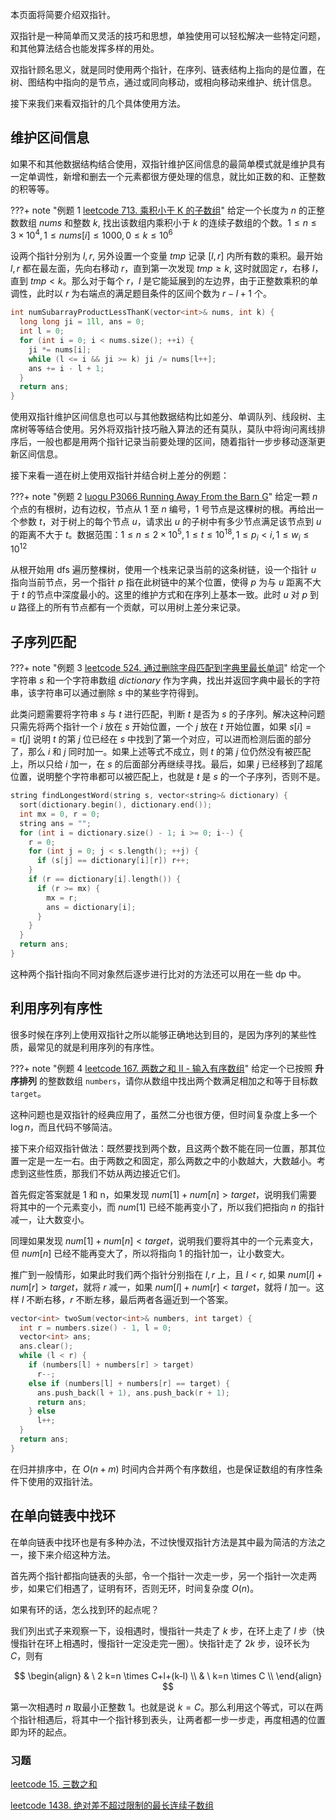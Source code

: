 本页面将简要介绍双指针。

双指针是一种简单而又灵活的技巧和思想，单独使用可以轻松解决一些特定问题，和其他算法结合也能发挥多样的用处。

双指针顾名思义，就是同时使用两个指针，在序列、链表结构上指向的是位置，在树、图结构中指向的是节点，通过或同向移动，或相向移动来维护、统计信息。

接下来我们来看双指针的几个具体使用方法。

## 维护区间信息

如果不和其他数据结构结合使用，双指针维护区间信息的最简单模式就是维护具有一定单调性，新增和删去一个元素都很方便处理的信息，就比如正数的和、正整数的积等等。

???+ note "例题 1 [leetcode 713. 乘积小于 K 的子数组](https://leetcode-cn.com/problems/subarray-product-less-than-k/)"
    给定一个长度为 $n$ 的正整数数组 $\mathit{nums}$ 和整数 $k$, 找出该数组内乘积小于 $k$ 的连续子数组的个数。$1 \leq n \leq 3 \times 10^4, 1 \leq nums[i] \leq 1000, 0 \leq k \leq 10^6$

设两个指针分别为 $l,r$, 另外设置一个变量 $\mathit{tmp}$ 记录 $[l,r]$ 内所有数的乘积。最开始 $l,r$ 都在最左面，先向右移动 $r$，直到第一次发现 $\mathit{tmp}\geq k$,  这时就固定 $r$，右移 $l$，直到 $\mathit{tmp}\lt k$。那么对于每个 $r$，$l$ 是它能延展到的左边界，由于正整数乘积的单调性，此时以 $r$ 为右端点的满足题目条件的区间个数为 $r-l+1$ 个。

```cpp
int numSubarrayProductLessThanK(vector<int>& nums, int k) {
  long long ji = 1ll, ans = 0;
  int l = 0;
  for (int i = 0; i < nums.size(); ++i) {
    ji *= nums[i];
    while (l <= i && ji >= k) ji /= nums[l++];
    ans += i - l + 1;
  }
  return ans;
}
```

使用双指针维护区间信息也可以与其他数据结构比如差分、单调队列、线段树、主席树等等结合使用。另外将双指针技巧融入算法的还有莫队，莫队中将询问离线排序后，一般也都是用两个指针记录当前要处理的区间，随着指针一步步移动逐渐更新区间信息。

接下来看一道在树上使用双指针并结合树上差分的例题：

???+ note "例题 2 [luogu P3066 Running Away From the Barn G](https://www.luogu.com.cn/problem/P3066)"
    给定一颗 $n$ 个点的有根树，边有边权，节点从 1 至 $n$ 编号，1 号节点是这棵树的根。再给出一个参数 $t$，对于树上的每个节点 $u$，请求出 $u$ 的子树中有多少节点满足该节点到 $u$ 的距离不大于 $t$。数据范围：$1\leq n \leq 2\times 10^5,1 \leq t \leq 10^{18},1 \leq p_i \lt i,1 \leq w_i \leq 10^{12}$

从根开始用 dfs 遍历整棵树，使用一个栈来记录当前的这条树链，设一个指针 $u$ 指向当前节点，另一个指针 $p$ 指在此树链中的某个位置，使得 $p$ 为与 $u$ 距离不大于 $t$ 的节点中深度最小的。这里的维护方式和在序列上基本一致。此时 $u$ 对 $p$ 到 $u$ 路径上的所有节点都有一个贡献，可以用树上差分来记录。

## 子序列匹配

???+ note "例题 3 [leetcode 524. 通过删除字母匹配到字典里最长单词](https://leetcode-cn.com/problems/longest-word-in-dictionary-through-deleting/)"
    给定一个字符串 $s$ 和一个字符串数组 $\mathit{dictionary}$ 作为字典，找出并返回字典中最长的字符串，该字符串可以通过删除 $s$ 中的某些字符得到。

此类问题需要将字符串 $s$ 与 $t$ 进行匹配，判断 $t$ 是否为 $s$ 的子序列。解决这种问题只需先将两个指针一个 $i$ 放在 $s$ 开始位置，一个 $j$ 放在 $t$ 开始位置，如果 $s[i]==t[j]$ 说明 $t$ 的第 $j$ 位已经在 $s$ 中找到了第一个对应，可以进而检测后面的部分了，那么 $i$ 和 $j$ 同时加一。如果上述等式不成立，则 $t$ 的第 $j$ 位仍然没有被匹配上，所以只给 $i$ 加一，在 $s$ 的后面部分再继续寻找。最后，如果 $j$ 已经移到了超尾位置，说明整个字符串都可以被匹配上，也就是 $t$ 是 $s$ 的一个子序列，否则不是。

```cpp
string findLongestWord(string s, vector<string>& dictionary) {
  sort(dictionary.begin(), dictionary.end());
  int mx = 0, r = 0;
  string ans = "";
  for (int i = dictionary.size() - 1; i >= 0; i--) {
    r = 0;
    for (int j = 0; j < s.length(); ++j) {
      if (s[j] == dictionary[i][r]) r++;
    }
    if (r == dictionary[i].length()) {
      if (r >= mx) {
        mx = r;
        ans = dictionary[i];
      }
    }
  }
  return ans;
}
```

这种两个指针指向不同对象然后逐步进行比对的方法还可以用在一些 dp 中。

## 利用序列有序性

很多时候在序列上使用双指针之所以能够正确地达到目的，是因为序列的某些性质，最常见的就是利用序列的有序性。

???+ note "例题 4 [leetcode 167. 两数之和 II - 输入有序数组](https://leetcode-cn.com/problems/two-sum-ii-input-array-is-sorted/)"
    给定一个已按照 **升序排列** 的整数数组 `numbers`，请你从数组中找出两个数满足相加之和等于目标数 `target`。

这种问题也是双指针的经典应用了，虽然二分也很方便，但时间复杂度上多一个 $\log{n}$，而且代码不够简洁。

接下来介绍双指针做法：既然要找到两个数，且这两个数不能在同一位置，那其位置一定是一左一右。由于两数之和固定，那么两数之中的小数越大，大数越小。考虑到这些性质，那我们不妨从两边接近它们。

首先假定答案就是 1 和 n，如果发现 $num[1]+num[n]\gt \mathit{target}$，说明我们需要将其中的一个元素变小，而 $\mathit{num}[1]$ 已经不能再变小了，所以我们把指向 $n$ 的指针减一，让大数变小。

同理如果发现 $num[1]+num[n]\lt \mathit{target}$，说明我们要将其中的一个元素变大，但 $\mathit{num}[n]$ 已经不能再变大了，所以将指向 1 的指针加一，让小数变大。

推广到一般情形，如果此时我们两个指针分别指在 $l,r$ 上，且 $l\lt r$, 如果 $num[l]+num[r]\gt \mathit{target}$，就将 $r$ 减一，如果 $num[l]+num[r]\lt \mathit{target}$，就将 $l$ 加一。这样 $l$ 不断右移，$r$ 不断左移，最后两者各逼近到一个答案。

```cpp
vector<int> twoSum(vector<int>& numbers, int target) {
  int r = numbers.size() - 1, l = 0;
  vector<int> ans;
  ans.clear();
  while (l < r) {
    if (numbers[l] + numbers[r] > target)
      r--;
    else if (numbers[l] + numbers[r] == target) {
      ans.push_back(l + 1), ans.push_back(r + 1);
      return ans;
    } else
      l++;
  }
  return ans;
}
```

在归并排序中，在 $O(n+m)$ 时间内合并两个有序数组，也是保证数组的有序性条件下使用的双指针法。

## 在单向链表中找环

在单向链表中找环也是有多种办法，不过快慢双指针方法是其中最为简洁的方法之一，接下来介绍这种方法。

首先两个指针都指向链表的头部，令一个指针一次走一步，另一个指针一次走两步，如果它们相遇了，证明有环，否则无环，时间复杂度 $O(n)$。

如果有环的话，怎么找到环的起点呢？

我们列出式子来观察一下，设相遇时，慢指针一共走了 $k$ 步，在环上走了 $l$ 步（快慢指针在环上相遇时，慢指针一定没走完一圈）。快指针走了 $2k$ 步，设环长为 $C$，则有

$$
\begin{align}
& \ 2 k=n \times C+l+(k-l) \\
& \ k=n \times C \\
\end{align}
$$

第一次相遇时 $n$ 取最小正整数 1。也就是说 $k=C$。那么利用这个等式，可以在两个指针相遇后，将其中一个指针移到表头，让两者都一步一步走，再度相遇的位置即为环的起点。

### 习题

[leetcode 15. 三数之和](https://leetcode-cn.com/problems/3sum/)

[leetcode 1438. 绝对差不超过限制的最长连续子数组](https://leetcode-cn.com/problems/longest-continuous-subarray-with-absolute-diff-less-than-or-equal-to-limit/)
